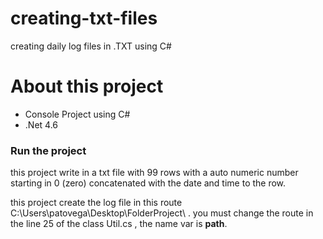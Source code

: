 # creating-txt-files

creating daily log files in .TXT using C#

# About this project

* Console Project using C#
* .Net 4.6

### Run the project

this project write in a txt file with 99 rows with a auto numeric number starting in 0 (zero) concatenated with the date and time to the row.

this project create the log file in this route C:\Users\patovega\Desktop\FolderProject\ . you must change the route in the line 25 of the class Util.cs , the name var is <b>path</b>.

